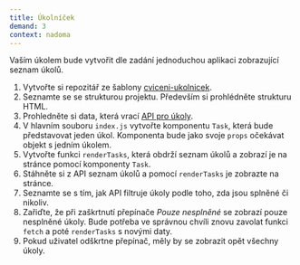 ```yaml
---
title: Úkolníček
demand: 3
context: nadoma
---
```


Vaším úkolem bude vytvořit dle zadání jednoduchou aplikaci zobrazující seznam úkolů.

1. Vytvořte si repozitář ze šablony [cviceni-ukolnicek](https://github.com/Czechitas-podklady-WEB/cviceni-ukolnicek).
1. Seznamte se se strukturou projektu. Především si prohlédněte strukturu HTML.
1. Prohledněte si data, která vrací [API pro úkoly](https://apps.kodim.cz/daweb/trening-api/docs/ukoly-api).
1. V hlavním souboru `index.js` vytvořte komponentu `Task`, která bude představovat jeden úkol. Komponenta bude jako svoje `props` očekávat objekt s jedním úkolem.
1. Vytvořte funkci `renderTasks`, která obdrží seznam úkolů a zobrazí je na stránce pomocí komponenty `Task`.
1. Stáhněte si z API seznam úkolů a pomocí `renderTasks` je zobrazte na stránce.
1. Seznamte se s tím, jak API filtruje úkoly podle toho, zda jsou splněné či nikoliv.
1. Zařiďte, že při zaškrtnutí přepínače _Pouze nesplněné_ se zobrazí pouze nesplněné úkoly. Bude potřeba ve správnou chvíli znovu zavolat funkci `fetch` a poté `renderTasks` s novými daty.
1. Pokud uživatel odškrtne přepínač, měly by se zobrazit opět všechny úkoly.
